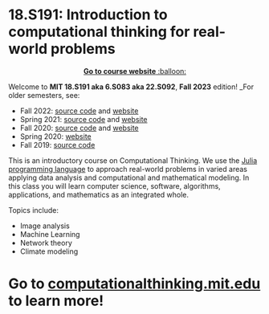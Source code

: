 # 18.S191: Introduction to computational thinking for real-world problems

<p align="center"><a href="https://computationalthinking.mit.edu/"> <b>Go to course website</b> :balloon:</a></p>

Welcome to **MIT 18.S191 aka 6.S083 aka 22.S092**, **Fall 2023** edition!
_For older semesters, see:
- Fall 2022: [source code](https://github.com/mitmath/18S191/tree/Fall22) and [website](https://computationalthinking.mit.edu/Fall23/semesters/)
- Spring 2021: [source code](https://github.com/mitmath/18S191/tree/Fall23) and [website](https://computationalthinking.mit.edu/Fall23/semesters/)
- Fall 2020: [source code](https://github.com/mitmath/18S191/tree/Fall20) and [website](https://computationalthinking.mit.edu/Fall23/semesters/)
- Spring 2020: [website](https://computationalthinking.mit.edu/Fall23/semesters/)
- Fall 2019: [source code](https://github.com/dpsanders/6.S083_fall_2019/tree/fall_2019)

This is an introductory course on Computational Thinking. We use the [Julia programming language](http://www.julialang.org) to approach real-world problems in varied areas applying data analysis and computational and mathematical modeling. In this class you will learn computer science, software, algorithms, applications, and mathematics as an integrated whole.

Topics include:

-   Image analysis
-   Machine Learning
-   Network theory
-   Climate modeling

# Go to [computationalthinking.mit.edu](https://computationalthinking.mit.edu/) to learn more!
